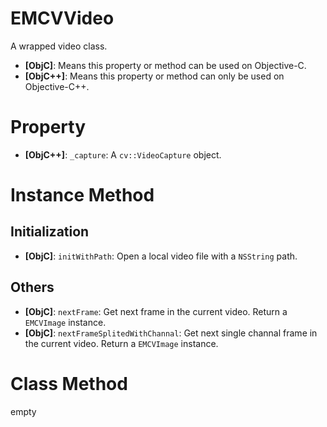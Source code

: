 # EMCVVideo

A wrapped video class.

- **[ObjC]**: Means this property or method can be used on Objective-C.
- **[ObjC++]**: Means this property or method can only be used on Objective-C++.

# Property

- **[ObjC++]**: `_capture`: A `cv::VideoCapture` object.

# Instance Method

## Initialization

- **[ObjC]**: `initWithPath`: Open a local video file with a `NSString` path.

## Others

- **[ObjC]**: `nextFrame`: Get next frame in the current video. Return a `EMCVImage` instance.
- **[ObjC]**: `nextFrameSplitedWithChannal`: Get next single channal frame in the current video. Return a `EMCVImage` instance.

# Class Method

empty
